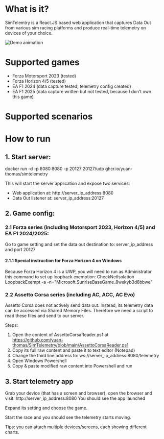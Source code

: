 # What is it?
SimTelemtry is a React.JS based web application that captures Data Out from various sim racing platforms and produce real-time telemetry on devices of your choice.

![Demo animation](docs/demo.gif)

# Supported games
- Forza Motorsport 2023 (tested)
- Forza Horizon 4/5 (tested)
- EA F1 2024 (data capture tested, telemetry config created)
- EA F1 2025 (data capture written but not tested, because I don't own this game)

# Supported scenarios

# How to run
## 1. Start server:
docker run -d -p 8080:8080 -p 20127:20127/udp ghcr.io/yuan-thomas/simtelemetry

This will start the server application and expose two services:
- Web application at: http://server_ip_address:8080
- Data Out listener at: server_ip_address:20127

## 2. Game config:
### 2.1 Forza series (including Motorsport 2023, Horizon 4/5) and EA F1 2024/2025:
Go to game setting and set the data out destination to: server_ip_address and port 20127

#### 2.1.1 Special instruction for Forza Horizon 4 on Windows
Because Forza Horizon 4 is a UWP, you will need to run as Administrator this command to set up loopback exemption:
CheckNetIsolation LoopbackExempt -a -n="Microsoft.SunriseBaseGame_8wekyb3d8bbwe"

### 2.2 Assetto Corsa series (including AC, ACC, AC Evo)
Assetto Corsa does not actively send data out. Instead, its telemetry data can be accessed via Shared Memory Files. Therefore we need a script to read these files and send to our server.

Steps:
1. Open the content of AssettoCorsaReader.ps1 at https://github.com/yuan-thomas/SimTelemetry/blob/main/AssettoCorsaReader.ps1
2. Copy its full raw content and paste it to text editor (Notepad)
3. Change the third line address to: ws://server_ip_address:8080/telemetry
4. Open Windows Powershell
5. Copy & paste modified raw content into Powershell and run

## 3. Start telemetry app
Grab your device (that has a screen and browser), open the browser and visit: http://server_ip_address:8080
You should see the app launched

Expand its setting and choose the game.

Start the race and you should see the telemetry starts moving.

Tips: you can attach multiple devices/screens, each showing different charts.